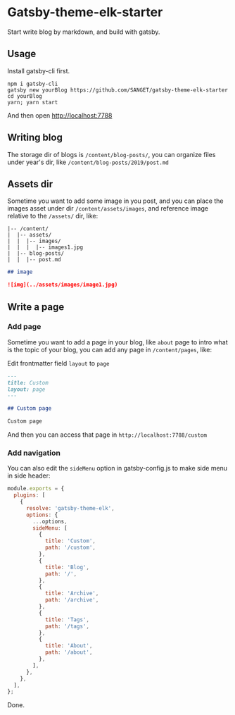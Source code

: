 # Gatsby-theme-elk-starter

Start write blog by markdown, and build with gatsby.

## Usage

Install gatsby-cli first.

```shell
npm i gatsby-cli
gatsby new yourBlog https://github.com/SANGET/gatsby-theme-elk-starter
cd yourBlog
yarn; yarn start
```

And then open [http://localhost:7788](http://localhost:7788)

## Writing blog

The storage dir of blogs is `/content/blog-posts/`, you can organize files under year's dir, like `/content/blog-posts/2019/post.md`

## Assets dir

Sometime you want to add some image in you post, and you can place the images asset under dir `/content/assets/images`, and reference image relative to the `/assets/` dir, like:

```treeview
|-- /content/
|  |-- assets/
|  |  |-- images/
|  |  |  |-- images1.jpg
|  |-- blog-posts/
|  |  |-- post.md
```

```markdown
## image

![img](../assets/images/image1.jpg)
```

## Write a page

### Add page

Sometime you want to add a page in your blog, like `about` page to intro what is the topic of your blog, you can add any page in `/content/pages`, like:

Edit frontmatter field `layout` to `page`

```markdown
---
title: Custom
layout: page
---

## Custom page

Custom page
```

And then you can access that page in `http://localhost:7788/custom`

### Add navigation

You can also edit the `sideMenu` option in gatsby-config.js to make side menu in side header:

```js
module.exports = {
  plugins: [
    {
      resolve: 'gatsby-theme-elk',
      options: {
        ...options,
        sideMenu: [
          {
            title: 'Custom',
            path: '/custom',
          },
          {
            title: 'Blog',
            path: '/',
          },
          {
            title: 'Archive',
            path: '/archive',
          },
          {
            title: 'Tags',
            path: '/tags',
          },
          {
            title: 'About',
            path: '/about',
          },
        ],
      },
    },
  ],
};
```

Done.
